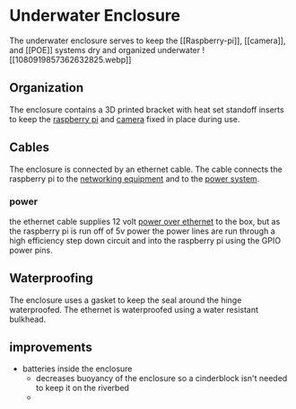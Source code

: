 # Underwater Enclosure
The underwater enclosure serves to keep the [[Raspberry-pi]], [[camera]], and [[POE]] systems dry and organized underwater
![[1080919857362632825.webp]]
## Organization
The enclosure contains a 3D printed bracket with heat set standoff inserts to keep the [raspberry pi](./Raspberry-pi) and [camera](./camera) fixed in place during use.

## Cables
The enclosure is connected by an ethernet cable. The cable connects the raspberry pi to the [networking equipment](../connectivity) and to the [power system](./Power).

### power
the ethernet cable supplies 12 volt [power over ethernet](./POE) to the box, but as the raspberry pi is run off of 5v power the power lines are run through a high efficiency step down circuit and into the raspberry pi using the GPIO power pins.

## Waterproofing
The enclosure uses a gasket to keep the seal around the hinge waterproofed. The ethernet is waterproofed using a water resistant bulkhead.
## improvements
- batteries inside the enclosure
	- decreases buoyancy of the enclosure so a cinderblock isn't needed to keep it on the riverbed
	- 